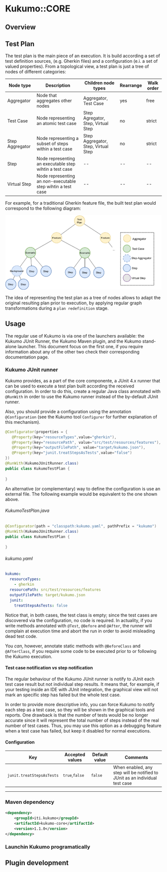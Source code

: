 # Kukumo::CORE

## Overview

## Test Plan

The test plan is the main piece of an execution. It is build according a set of test definition sources,
(e.g. Gherkin files) and a configuration (e.i. a set of valued properties). From a topological view, 
a test plan is just a tree of nodes of different categories:

| Node type |Description|Children node types| Rearrange | Walk order
|---|---|---|---|---
|Aggregator|Node that aggregates other nodes|Aggregator, Test Case| yes | free |
|Test Case|Node representing an atomic test case|Step Agregator, Step, Virtual Step|no|strict|
|Step Aggregator|Node representing a subset of steps within a test case|Step Aggregator, Step, Virtual Step|no|strict
|Step|Node representing an executable step wihtin a test case|--|--|--
|Virtual Step|Node representing an _non_-executable step wihtin a test case|--|--|--

For example, for a traditional Gherkin feature file, the built test plan would correspond 
to the following diagram:

<p align="center"><img src="images/topology.png"/></p>

The idea of representing the test plan as a tree of nodes allows to adapt the original resulting plan 
prior to execution, by applying regular graph transformations during a `plan redefinition` stage.

## Usage

The regular use of Kukumo is via one of the launchers available: the Kukumo JUnit Runner,
the Kukumo Maven plugin, and the Kukumo stand-alone launcher. This document focus on the 
first one, if you require information about any of the other two check their corresponding
documentation page.

### Kukumo JUnit runner

Kukumo provides, as a part of the core componente, a JUnit 4.x runner that can be used to execute a 
test plan built according the received configuration. In order to do this, create a regular 
Java class annotated with `@RunWith` in order to use the Kukumo runner instead of the by-default 
JUnit runner.

Also, you should provide a configuration using the annotation `@Configuration` (see the Kukumo tool 
`Configurer` for further explanation of this mechanism).   
  
```java
@Configurator(properties = {
   @Property(key="resourceTypes",value="gherkin"),
   @Property(key="resourcePath", value="src/test/resources/features"),
   @Property(key="outputFilePath", value="target/kukumo.json"),
   @Property(key="junit.treatStepsAsTests",value="false")
})
@RunWith(KukumoJUnitRunner.class)
public class KukumoTestPlan {
    
}
``` 
An alternative (or complementary) way to define the configuration is use an external file. The following
example would be equivalent to the one shown above.

###### KukumoTestPlan.java
```java
@Configurator(path = "classpath:kukumo.yaml", pathPrefix = "kukumo")
@RunWith(KukumoJUnitRunner.class)
public class KukumoTestPlan {
    
}
```
###### kukumo.yaml
```yaml
kukumo:
  resourceTypes:
    - gherkin
  resourcePath: src/test/resources/features 
  outputFilePath: target/kukumo.json
  junit:
    treatStepsAsTests: false
```

Notice that, in both cases, the test class is empty; since the test cases are discovered via the 
configuration, no code is required. In actuality, if you write methods annotated with `@Test`, `@Before` 
and `@After`, the runner will complain at execution time and abort the run in order to avoid misleading 
dead test code.

You _can_, however, annotate static methods with `@BeforeClass` and `@AfterClass`, if you require 
some code to be executed prior to or following the Kukumo execution.


#### Test case notification _vs_ step notification

The regular behaviour of the Kukumo JUnit runner is notify to JUnit each test case result but not 
individual step results. It means that, for example, if your testing inside an IDE with JUnit integration, 
the graphical view will not mark an specific step has failed but the whole test case.

In order to provide more descriptive info, you can force Kukumo to notify each step as a test case, 
so they will be shown in the graphical tools and reports. One drawback is that the number of tests 
would be no longer accurate since it will represent the total number of steps instead of the real 
number of test cases. Thus, you may use this option as a debugging feature when a test case has failed, 
but keep it disabled for normal executions.  



#### Configuration
| Key | Accepted values | Default value | Comments
|---|---|---|---
|`junit.treatStepsAsTests`|`true`,`false`|`false`| When enabled, any step will be notified to JUnit as an individual test case 

---

### Maven dependency

```xml
<dependency>
    <groupId>iti.kukumo</groupId>
    <artifactId>kukumo-core</artifactId>
    <version>1.1.0</version>
</dependency>
```

  
### Launchin Kukumo programatically

## Plugin development